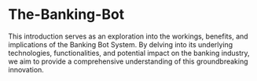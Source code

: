 # The-Banking-Bot
This introduction serves as an exploration into the workings, benefits, and implications of the Banking Bot  System. By delving into its underlying technologies, functionalities, and potential impact on the banking  industry, we aim to provide a comprehensive understanding of this groundbreaking innovation.

